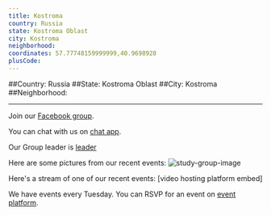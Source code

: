 ```yaml
---
title: Kostroma
country: Russia
state: Kostroma Oblast
city: Kostroma
neighborhood: 
coordinates: 57.77748159999999,40.9698928
plusCode:
---
```


##Country: Russia
##State: Kostroma Oblast
##City: Kostroma
##Neighborhood: 
*****
Join our [Facebook group](https://www.facebook.com/groups/free.Code.Camp.Kostroma.City/).

You can chat with us on [chat app]().

Our Group leader is [leader]()

Here are some pictures from our recent events:
![study-group-image]()

Here's a stream of one of our recent events:
[video hosting platform embed]

We have events every Tuesday. You can RSVP for an event on [event platform]().
